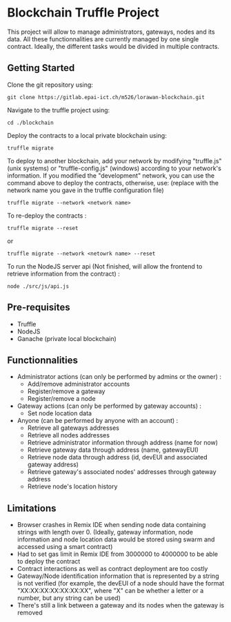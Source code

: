 # Blockchain Truffle Project
This project will allow to manage administrators, gateways, nodes and its data.
All these functionnalities are currently managed by one single contract. Ideally, the different tasks would be divided in multiple contracts.

## Getting Started
Clone the git repository using:
```
git clone https://gitlab.epai-ict.ch/m526/lorawan-blockchain.git
```
Navigate to the truffle project using:
```
cd ./blockchain
```
Deploy the contracts to a local private blockchain using:
```
truffle migrate
```
To deploy to another blockchain, add your network by modifying "truffle.js" (unix systems) or "truffle-config.js" (windows) according to your network's information.
If you modified the "development" network, you can use the command above to deploy the contracts, otherwise, use:
(replace <network name> with the network name you gave in the truffle configuration file)
```
truffle migrate --network <network name>
```
To re-deploy the contracts :
```
truffle migrate --reset
```
or
```
truffle migrate --network <netowrk name> --reset
```
To run the NodeJS server api (Not finished, will allow the frontend to retrieve information from the contract) :
```
node ./src/js/api.js
```

## Pre-requisites
* Truffle
* NodeJS
* Ganache (private local blockchain)

## Functionnalities
* Administrator actions (can only be performed by admins or the owner) :
  * Add/remove administrator accounts
  * Register/remove a gateway
  * Register/remove a node
* Gateway actions (can only be performed by gateway accounts) :
  * Set node location data
* Anyone (can be performed by anyone with an account) :
  * Retrieve all gateways addresses
  * Retrieve all nodes addresses
  * Retrieve administrator information through address (name for now)
  * Retrieve gateway data through address (name, gatewayEUI)
  * Retrieve node data through address (id, devEUI and associated gateway address)
  * Retrieve gateway's associated nodes' addresses through gateway address
  * Retrieve node's location history
  
## Limitations
* Browser crashes in Remix IDE when sending node data containing strings with length over 0. (Ideally, gateway information, node information and node location data would be stored using swarm and accessed using a smart contract)
* Had to set gas limit in Remix IDE from 3000000 to 4000000 to be able to deploy the contract
* Contract interactions as well as contract deployment are too costly
* Gateway/Node identification information that is represented by a string is not verified (for example, the devEUI of a node should have the format "XX:XX:XX:XX:XX:XX:XX", where "X" can be whether a letter or a number, but any string can be used)
* There's still a link between a gateway and its nodes when the gateway is removed